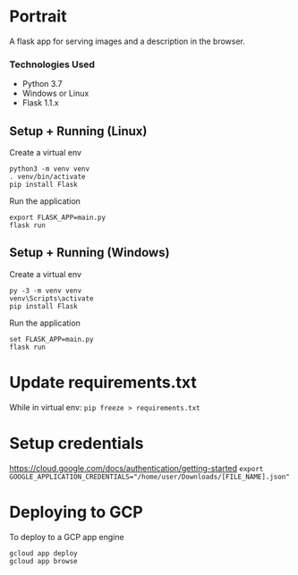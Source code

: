 # Portrait

A flask app for serving images and a description in the browser.

### Technologies Used
* Python 3.7
* Windows or Linux
* Flask 1.1.x

## Setup + Running (Linux)
Create a virtual env
```
python3 -m venv venv
. venv/bin/activate
pip install Flask
```

Run the application
```
export FLASK_APP=main.py
flask run
```

## Setup + Running (Windows)
Create a virtual env
```
py -3 -m venv venv
venv\Scripts\activate
pip install Flask
```

Run the application
```
set FLASK_APP=main.py
flask run
```

# Update requirements.txt
While in virtual env: `pip freeze > requirements.txt`

# Setup credentials
https://cloud.google.com/docs/authentication/getting-started
`export GOOGLE_APPLICATION_CREDENTIALS="/home/user/Downloads/[FILE_NAME].json"`

# Deploying to GCP

To deploy to a GCP app engine
```
gcloud app deploy
gcloud app browse
```
